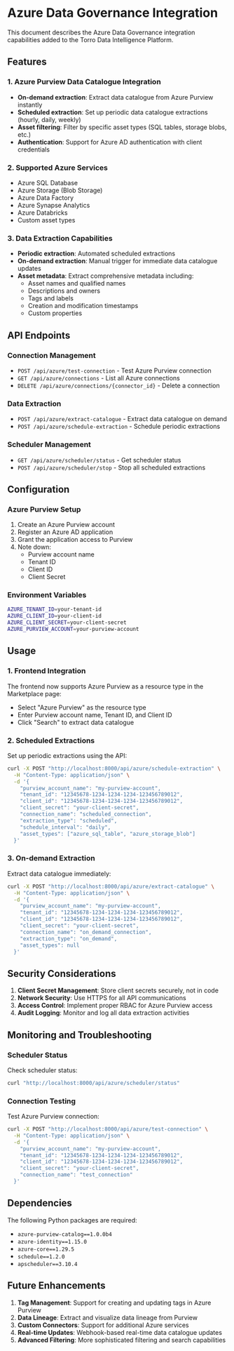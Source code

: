 # Azure Data Governance Integration

This document describes the Azure Data Governance integration capabilities added to the Torro Data Intelligence Platform.

## Features

### 1. Azure Purview Data Catalogue Integration
- **On-demand extraction**: Extract data catalogue from Azure Purview instantly
- **Scheduled extraction**: Set up periodic data catalogue extractions (hourly, daily, weekly)
- **Asset filtering**: Filter by specific asset types (SQL tables, storage blobs, etc.)
- **Authentication**: Support for Azure AD authentication with client credentials

### 2. Supported Azure Services
- Azure SQL Database
- Azure Storage (Blob Storage)
- Azure Data Factory
- Azure Synapse Analytics
- Azure Databricks
- Custom asset types

### 3. Data Extraction Capabilities
- **Periodic extraction**: Automated scheduled extractions
- **On-demand extraction**: Manual trigger for immediate data catalogue updates
- **Asset metadata**: Extract comprehensive metadata including:
  - Asset names and qualified names
  - Descriptions and owners
  - Tags and labels
  - Creation and modification timestamps
  - Custom properties

## API Endpoints

### Connection Management
- `POST /api/azure/test-connection` - Test Azure Purview connection
- `GET /api/azure/connections` - List all Azure connections
- `DELETE /api/azure/connections/{connector_id}` - Delete a connection

### Data Extraction
- `POST /api/azure/extract-catalogue` - Extract data catalogue on demand
- `POST /api/azure/schedule-extraction` - Schedule periodic extractions

### Scheduler Management
- `GET /api/azure/scheduler/status` - Get scheduler status
- `POST /api/azure/scheduler/stop` - Stop all scheduled extractions

## Configuration

### Azure Purview Setup
1. Create an Azure Purview account
2. Register an Azure AD application
3. Grant the application access to Purview
4. Note down:
   - Purview account name
   - Tenant ID
   - Client ID
   - Client Secret

### Environment Variables
```bash
AZURE_TENANT_ID=your-tenant-id
AZURE_CLIENT_ID=your-client-id
AZURE_CLIENT_SECRET=your-client-secret
AZURE_PURVIEW_ACCOUNT=your-purview-account
```

## Usage

### 1. Frontend Integration
The frontend now supports Azure Purview as a resource type in the Marketplace page:
- Select "Azure Purview" as the resource type
- Enter Purview account name, Tenant ID, and Client ID
- Click "Search" to extract data catalogue

### 2. Scheduled Extractions
Set up periodic extractions using the API:
```bash
curl -X POST "http://localhost:8000/api/azure/schedule-extraction" \
  -H "Content-Type: application/json" \
  -d '{
    "purview_account_name": "my-purview-account",
    "tenant_id": "12345678-1234-1234-1234-123456789012",
    "client_id": "12345678-1234-1234-1234-123456789012",
    "client_secret": "your-client-secret",
    "connection_name": "scheduled_connection",
    "extraction_type": "scheduled",
    "schedule_interval": "daily",
    "asset_types": ["azure_sql_table", "azure_storage_blob"]
  }'
```

### 3. On-demand Extraction
Extract data catalogue immediately:
```bash
curl -X POST "http://localhost:8000/api/azure/extract-catalogue" \
  -H "Content-Type: application/json" \
  -d '{
    "purview_account_name": "my-purview-account",
    "tenant_id": "12345678-1234-1234-1234-123456789012",
    "client_id": "12345678-1234-1234-1234-123456789012",
    "client_secret": "your-client-secret",
    "connection_name": "on_demand_connection",
    "extraction_type": "on_demand",
    "asset_types": null
  }'
```

## Security Considerations

1. **Client Secret Management**: Store client secrets securely, not in code
2. **Network Security**: Use HTTPS for all API communications
3. **Access Control**: Implement proper RBAC for Azure Purview access
4. **Audit Logging**: Monitor and log all data extraction activities

## Monitoring and Troubleshooting

### Scheduler Status
Check scheduler status:
```bash
curl "http://localhost:8000/api/azure/scheduler/status"
```

### Connection Testing
Test Azure Purview connection:
```bash
curl -X POST "http://localhost:8000/api/azure/test-connection" \
  -H "Content-Type: application/json" \
  -d '{
    "purview_account_name": "my-purview-account",
    "tenant_id": "12345678-1234-1234-1234-123456789012",
    "client_id": "12345678-1234-1234-1234-123456789012",
    "client_secret": "your-client-secret",
    "connection_name": "test_connection"
  }'
```

## Dependencies

The following Python packages are required:
- `azure-purview-catalog==1.0.0b4`
- `azure-identity==1.15.0`
- `azure-core==1.29.5`
- `schedule==1.2.0`
- `apscheduler==3.10.4`

## Future Enhancements

1. **Tag Management**: Support for creating and updating tags in Azure Purview
2. **Data Lineage**: Extract and visualize data lineage from Purview
3. **Custom Connectors**: Support for additional Azure services
4. **Real-time Updates**: Webhook-based real-time data catalogue updates
5. **Advanced Filtering**: More sophisticated filtering and search capabilities
